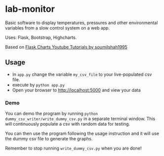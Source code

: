 # lab-monitor
Basic software to display temperatures, pressures and other environmental variables from a slow control system on a web app.  

Uses: Flask, Bootstrap, Highcharts.

Based on [Flask Charts Youtube Tutorials by soumilshah1995](https://github.com/soumilshah1995/Flask-Charts-Youtube-Tutorials-)

## Usage

- In `app.py` change the variable `my_csv_file` to your live-populated csv file. 
- execute by `python app.py` 
- Open your browser to [http://localhost:5000](http://localhost:5000) and view your data


### Demo

You can demo the program by running `python dummy_csv_writer/write_dummy_csv.py` in a separate terminal window. This will continuously populate a csv with random data for testing. 

You can then use the program following the usage instruction and it will use the dummy csv file to generate the graphs.

Remember to stop running `write_dummy_csv.py` when you are done!


